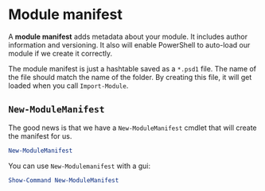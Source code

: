 # Module manifest

A **module manifest** adds metadata about your module. It includes author information and versioning. It also will enable PowerShell to auto-load our module if we create it correctly.

The module manifest is just a hashtable saved as a `*.psd1` file. The name of the file should match the name of the folder. By creating this file, it will get loaded when you call `Import-Module`.

## `New-ModuleManifest`

The good news is that we have a `New-ModuleManifest` cmdlet that will create the manifest for us.

```powershell
New-ModuleManifest
```

You can use `New-Modulemanifest` with a gui:

```powershell
Show-Command New-ModuleManifest
```
